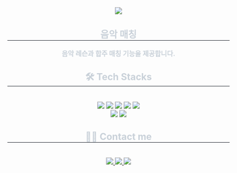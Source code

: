 <div align= "center">
    <img src="https://capsule-render.vercel.app/api?type=waving&color=ffd877&height=180&text=이%20음%20줄&animation=&fontColor=000000&fontSize=40" />
    </div>
    <div align= "center"> 
    <h2 style="border-bottom: 1px solid #21262d; color: #c9d1d9;"> 음악 매칭 </h2>  
    <div style="font-weight: 700; font-size: 15px; text-align: center; color: #c9d1d9;"> 음악 레슨과 합주 매칭 기능을 제공합니다. </div> 
    </div>
    <div align= "center">
    <h2 style="border-bottom: 1px solid #21262d; color: #c9d1d9;"> 🛠️ Tech Stacks </h2> <br> 
    <div style="margin: 0 auto; text-align: center;" align= "center"> <img src="https://img.shields.io/badge/Javascript-F7DF1E?style=plastic&logo=Javascript&logoColor=white">
          <img src="https://img.shields.io/badge/jQuery-0769AD?style=plastic&logo=jQuery&logoColor=white">
          <img src="https://img.shields.io/badge/Java-007396?style=plastic&logo=Java&logoColor=white">
          <img src="https://img.shields.io/badge/HTML5-E34F26?style=plastic&logo=HTML5&logoColor=white">
          <img src="https://img.shields.io/badge/Github-181717?style=plastic&logo=Github&logoColor=white">
          <br/><img src="https://img.shields.io/badge/Bootstrap-7952B3?style=plastic&logo=Bootstrap&logoColor=white">
          <img src="https://img.shields.io/badge/Oracle-F80000?style=plastic&logo=Oracle&logoColor=white">
          </div>
    </div>
    <div align= "center">
    <h2 style="border-bottom: 1px solid #21262d; color: #c9d1d9;"> 🧑‍💻 Contact me </h2> <br> 
    <div align= "center"> <a href=https://bocando.tistory.com> <img src="https://img.shields.io/badge/Tistory-000000?style=plastic&logo=Tistory&logoColor=white&link=https://bocando.tistory.com"> </a>
         <a href=https://www.notion.so/b2c87cd6bf2a4efeaab832ee85ab2e3d> <img src="https://img.shields.io/badge/Notion-000000?style=plastic&logo=Notion&logoColor=white&link=https://www.notion.so/b2c87cd6bf2a4efeaab832ee85ab2e3d"> </a>
         <a href=mailto:stuctu99@gmail.com> <img src="https://img.shields.io/badge/Gmail-EA4335?style=plastic&logo=Gmail&logoColor=white&link=mailto:stuctu99@gmail.com"> </a>
          </div>  <br> 
    <div align= "center">  </div> 
    </div>
    

